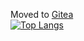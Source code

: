 Moved to [Gitea](https://git.javalsai.dynv6.net/deadvey)<br/>
[![Top Langs](https://github-readme-stats-git-masterrstaa-rickstaa.vercel.app/api/top-langs/?username=DeaDvey)](https://github.com/anuraghazra/github-readme-stats)
